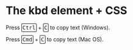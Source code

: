<html>
<head>
<style>
kbd {
  border-radius: 2px;
  padding: 2px;
  border: 1px solid black;
}
</style>
</head>
<body>

<h1>The kbd element + CSS</h1>

<p>Press <kbd>Ctrl</kbd> + <kbd>C</kbd> to copy text (Windows).</p>

<p>Press <kbd>Cmd</kbd> + <kbd>C</kbd> to copy text (Mac OS).</p>

</body>
</html>
